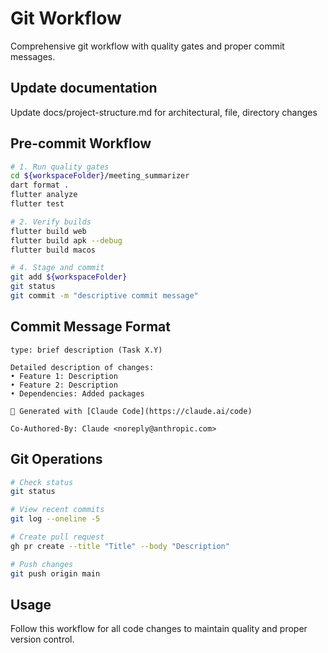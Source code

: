 # Git Workflow

Comprehensive git workflow with quality gates and proper commit messages.

## Update documentation

Update docs/project-structure.md for architectural, file, directory changes

## Pre-commit Workflow

```bash
# 1. Run quality gates
cd ${workspaceFolder}/meeting_summarizer
dart format .
flutter analyze
flutter test

# 2. Verify builds
flutter build web
flutter build apk --debug
flutter build macos

# 4. Stage and commit
git add ${workspaceFolder}
git status
git commit -m "descriptive commit message"
```

## Commit Message Format

```
type: brief description (Task X.Y)

Detailed description of changes:
• Feature 1: Description
• Feature 2: Description
• Dependencies: Added packages

🤖 Generated with [Claude Code](https://claude.ai/code)

Co-Authored-By: Claude <noreply@anthropic.com>
```

## Git Operations

```bash
# Check status
git status

# View recent commits
git log --oneline -5

# Create pull request
gh pr create --title "Title" --body "Description"

# Push changes
git push origin main
```

## Usage

Follow this workflow for all code changes to maintain quality and proper version control.